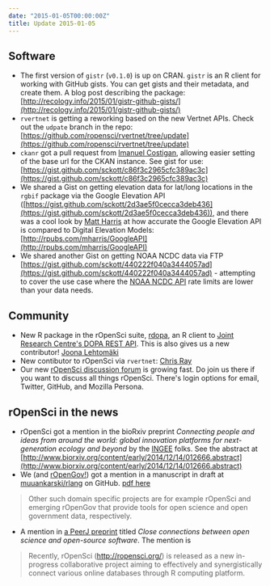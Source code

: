 ```yaml
---
date: "2015-01-05T00:00:00Z"
title: Update 2015-01-05
---
```


## Software

* The first version of `gistr` (`v0.1.0`) is up on CRAN. `gistr` is an R client for working with GitHub gists. You can get gists and their metadata, and create them. A blog post describing the package: [http://recology.info/2015/01/gistr-github-gists/](http://recology.info/2015/01/gistr-github-gists/)
* `rvertnet` is getting a reworking based on the new Vertnet APIs. Check out the `udpate` branch in the repo: [https://github.com/ropensci/rvertnet/tree/update](https://github.com/ropensci/rvertnet/tree/update)
* `ckanr` got a pull request from [Imanuel Costigan](https://github.com/imanuelcostigan), allowing easier setting of the base url for the CKAN instance. See gist for use: [https://gist.github.com/sckott/c86f3c2965cfc389ac3c](https://gist.github.com/sckott/c86f3c2965cfc389ac3c)
* We shared a Gist on getting elevation data for lat/long locations in the `rgbif` package via the Google Elevation API ([https://gist.github.com/sckott/2d3ae5f0cecca3deb436](https://gist.github.com/sckott/2d3ae5f0cecca3deb436)), and there was a cool look by [Matt Harris](https://twitter.com/Md_Harris) at how accurate the Google Elevation API is compared to Digital Elevation Models: [http://rpubs.com/mharris/GoogleAPI](http://rpubs.com/mharris/GoogleAPI)
* We shared another Gist on getting NOAA NCDC data via FTP [https://gist.github.com/sckott/440222f040a3444057ad](https://gist.github.com/sckott/440222f040a3444057ad) - attempting to cover the use case where the [NOAA NCDC API](http://www.ncdc.noaa.gov/cdo-web/webservices/v2) rate limits are lower than your data needs. 

## Community

* New R package in the rOpenSci suite, [rdopa](https://github.com/ropensci/rdopa), an R client to [Joint Research Centre's DOPA REST API](http://dopa-services.jrc.ec.europa.eu/rest/). This is also gives us a new contributor! [Joona Lehtomäki](https://github.com/jlehtoma) 
* New contibutor to rOpenSci via `rvertnet`: [Chris Ray](https://github.com/Pika8tona)
* Our new [rOpenSci discussion forum](http://discuss.ropensci.org/) is growing fast. Do join us there if you want to discuss all things rOpenSci. There's login options for email, Twitter, GitHub, and Mozilla Persona. 

## rOpenSci in the news

* rOpenSci got a mention in the bioRxiv preprint _Connecting people and ideas from around the world: global innovation platforms for next-generation ecology and beyond_ by the [INGEE](http://innge.net/) folks. See the abstract at [http://www.biorxiv.org/content/early/2014/12/14/012666.abstract](http://www.biorxiv.org/content/early/2014/12/14/012666.abstract)
* We (and [rOpenGov!](http://ropengov.github.io/)) got a mention in a manuscript in draft at [muuankarski/rlang](https://github.com/muuankarski/rlang) on GitHub. [pdf here](https://raw.githubusercontent.com/muuankarski/rlang/master/r_lang.pdf)

> Other such domain specific projects are for example rOpenSci and emerging rOpenGov that provide tools for open science and open government data, respectively.

* A mention in [a PeerJ preprint](https://peerj.com/preprints/235v1.pdf) titled _Close connections between open science and open-source software_. The mention is 

> Recently, rOpenSci (http://ropensci.org/) is released as a new in-progress collaborative project aiming to effectively and synergistically connect various online databases through R computing platform. 

